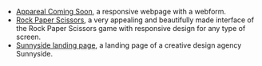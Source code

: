 * [Appareal Coming Soon](https://neoscripter.github.io/website-portfolio/apparel-coming-soon/), a responsive webpage with a webform.
* [Rock Paper Scissors](https://neoscripter.github.io/website-portfolio/rock-paper-scissors-game/), a very appealing and beautifully made interface of the Rock Paper Scissors game with responsive design for any type of screen.
* [Sunnyside landing page](https://neoscripter.github.io/website-portfolio/sunnyside-agency-landing-page/), a landing page of a creative design agency Sunnyside.